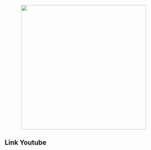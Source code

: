 <p align="center"><a href="https://taufiqalif.github.io" target="_blank"><img src="https://github.com/taufiqalif/Lab8Web/blob/master/img/taufiq.png" width="400"></a></p>



## Link Youtube